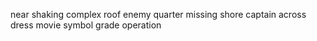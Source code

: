 near shaking complex roof enemy quarter missing shore captain across dress movie symbol grade operation